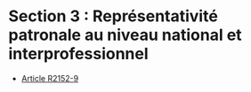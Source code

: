 # Section 3 : Représentativité patronale au niveau national et interprofessionnel

* [Article R2152-9](./LEGIARTI000030730231.md)
